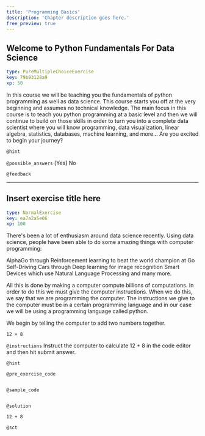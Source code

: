 ```yaml
---
title: 'Programming Basics'
description: 'Chapter description goes here.'
free_preview: true
---
```


## Welcome to Python Fundamentals For Data Science

```yaml
type: PureMultipleChoiceExercise
key: 79b93128a9
xp: 50
```

In this course we will be teaching you the fundamentals of python programming as well as data science. This course starts you off at the very beginning and assumes no technical knowledge. The main focus in this course is to teach you python programming at a basic level and then we will continue to build on those skills in order to turn you into a complete data scientist where you will know programming, data visualization, linear algebra, statistics, databases, machine learning, and more... Are you excited to begin your journey?

`@hint`


`@possible_answers`
[Yes]
No

`@feedback`


---

## Insert exercise title here

```yaml
type: NormalExercise
key: ea7a2a5e06
xp: 100
```

There's been a lot of enthusiasm around data science recently. Using data science, people have been able to do some amazing things with computer programming:

AlphaGo through Reinforcement learning to beat the world champion at Go
Self-Driving Cars through Deep learning for image recognition
Smart Devices which use Natural Language Processing and many more.

All this is done by making a computer compute billions of computations. In order to do this we must give the computer instructions. When we do this, we say that we are programming the computer. The instructions we give to the computer must be in a certain programming language and in our case we will be using a programming language called python.

We begin by telling the computer to add two numbers together.

```
12 + 8
```


`@instructions`
Instruct the computer to calculate 12 + 8 in the code editor and then hit submit answer.

`@hint`


`@pre_exercise_code`
```{python}

```

`@sample_code`
```{python}

```

`@solution`
```{python}
12 + 8
```

`@sct`
```{python}

```
